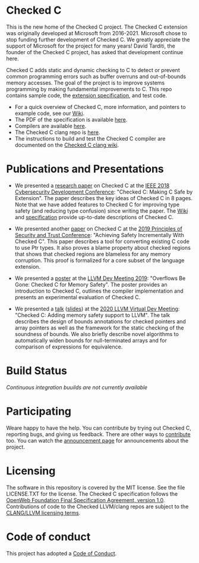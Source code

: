# Checked C

This is the new home of the Checked C project. The Checked C extension was originally developed at Microsoft from 2016-2021. Microsoft chose to stop funding further development of Checked C. We greatly appreciate the support of Microsoft for the project for many years! David Tarditi, the founder of the Checked C project, has asked that development continue here.

Checked C adds static and dynamic checking to C to detect or prevent common programming
errors such as buffer overruns and out-of-bounds memory accesses. 
The goal of the project is to improve systems programming by making fundamental improvements to C.
This repo contains
sample code, the [extension specification](https://github.com/Secure-Software-Development-Project/checkedc/releases),
and test code.

- For a quick overview of Checked C, more information, and pointers to example code,
  see our [Wiki](https://github.com/Microsoft/checkedc/wiki).
- The PDF of the specification is available [here](https://github.com/Secure-Software-Development-Project/checkedc/releases).
- Compilers are available [here](https://github.com/Secure-Software-Development-Project/checkedc-clang/releases).
- The Checked C clang repo is
  [here](https://github.com/Microsoft/checkedc-clang).
- The instructions to build and test the Checked C compiler are documented on
  the [Checked C clang wiki](https://github.com/Secure-Software-Development-Project/checkedc-clang/wiki).

# Publications and Presentations
- We presented a [research paper](https://www.microsoft.com/en-us/research/publication/checkedc-making-c-safe-by-extension/) on
Checked C at the [IEEE 2018 Cybersecurity Development Conference](https://secdev.ieee.org/2018/home):
"Checked C: Making C Safe by Extension".   The paper describes the key ideas of Checked C in 8 pages. Note that we have added features to Checked C for improving type safety (and reducing type confusion)
since writing the paper.  The [Wiki](https://github.com/Microsoft/checkedc/wiki) and [specification](https://github.com/Secure-Software-Development-Project/checkedc/releases) provide up-to-date descriptions of Checked C.

- We presented another [paper](https://www.microsoft.com/en-us/research/uploads/prod/2019/05/checkedc-post2019.pdf)
on Checked C at the [2019 Principles of Security and Trust Conference](http://www.etaps.org/2019/post): 
"Achieving Safety Incrementally With Checked C".
This paper describes a tool for converting existing C code to use Ptr types.  It also proves a blame
property about checked regions that shows that checked regions are blameless for any memory corruption.  This proof is formalized for a core subset of the language extension.

- We presented a
[poster](https://github.com/microsoft/checkedc/blob/master/papers/presentations/llvmdevmeet2019-checkedc_for_memory_safety.pdf)
at the [LLVM Dev Meeting
2019](https://llvm.org/devmtg/2019-10/talk-abstracts.html#post6): "Overflows Be
Gone: Checked C for Memory Safety". The poster provides an introduction to
Checked C, outlines the compiler implementation and presents an experimental
evaluation of Checked C.

- We presented a [talk](https://youtu.be/EuxAzvtX9CI)
  ([slides](https://github.com/microsoft/checkedc/blob/master/papers/presentations/llvmdevmeet2020-checkedc_adding_memory_safety_to_llvm.pdf))
at the [2020 LLVM Virtual Dev
Meeting](https://llvm.org/devmtg/2020-09/program): "Checked C: Adding memory
safety support to LLVM". The talk describes the design of bounds annotations
for checked pointers and array pointers as well as the framework for the static
checking of the soundness of bounds. We also briefly describe novel algorithms
to automatically widen bounds for null-terminated arrays and for comparison of
expressions for equivalence.

# Build Status

*Continuous integration buuilds are not currently available*

# Participating
Weare happy to have the help. You can contribute by trying out Checked C, 
reporting bugs, and giving us feedback. There are other ways to [contribute](CONTRIBUTING.md) too.
You can watch the [announcement page](https://github.com/Secure-Software-Development-Project/checkedc/discussions/categories/announcements)
for announcements about the project.

# Licensing
The software in this repository is covered by the MIT license.  See the file LICENSE.TXT for the license.   The
Checked C specification follows the  [OpenWeb Foundation Final
Specification Agreement, version 1.0](http://www.openwebfoundation.org/legal/the-owf-1-0-agreements/owfa-1-0).
Contributions of code to the Checked LLVM/clang repos are
subject to the [CLANG/LLVM licensing terms](https://github.com/Microsoft/checkedc-clang/blob/master/LICENSE.TXT).

# Code of conduct

This project has adopted a [Code of Conduct](CODE_OF_CONDUCT.md).
